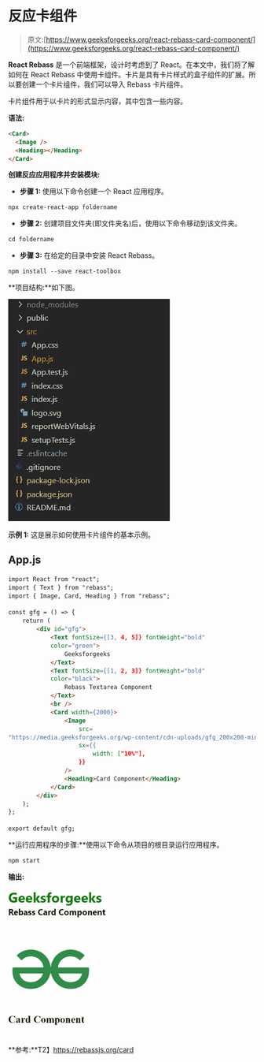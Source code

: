 # 反应卡组件

> 原文:[https://www.geeksforgeeks.org/react-rebass-card-component/](https://www.geeksforgeeks.org/react-rebass-card-component/)

**React Rebass** 是一个前端框架，设计时考虑到了 React。在本文中，我们将了解如何在 React Rebass 中使用卡组件。卡片是具有卡片样式的盒子组件的扩展。所以要创建一个卡片组件，我们可以导入 Rebass 卡片组件。

卡片组件用于以卡片的形式显示内容，其中包含一些内容。

**语法:**

```html
<Card>
  <Image />
  <Heading></Heading>
</Card>
```

**创建反应应用程序并安装模块:**

*   **步骤 1:** 使用以下命令创建一个 React 应用程序。

```html
npx create-react-app foldername
```

*   **步骤 2:** 创建项目文件夹(即文件夹名)后，使用以下命令移动到该文件夹。

```html
cd foldername
```

*   **步骤 3:** 在给定的目录中安装 React Rebass。

```html
npm install --save react-toolbox
```

**项目结构:**如下图。

![Folder Structure](img/f04ae0d8b722a9fff0bd9bd138b29c23.png)

**示例 1:** 这是展示如何使用卡片组件的基本示例。

## App.js

```html
import React from "react";
import { Text } from "rebass";
import { Image, Card, Heading } from "rebass";

const gfg = () => {
    return (
        <div id="gfg">
            <Text fontSize={[3, 4, 5]} fontWeight="bold" 
            color="green">
                Geeksforgeeks
            </Text>
            <Text fontSize={[1, 2, 3]} fontWeight="bold" 
            color="black">
                Rebass Textarea Component
            </Text>
            <br />
            <Card width={2000}>
                <Image
                    src=
"https://media.geeksforgeeks.org/wp-content/cdn-uploads/gfg_200x200-min.png"
                    sx={{
                        width: ["10%"],
                    }}
                />
                <Heading>Card Component</Heading>
            </Card>
        </div>
    );
};

export default gfg;
```

**运行应用程序的步骤:**使用以下命令从项目的根目录运行应用程序。

```html
npm start
```

**输出:**

![Card Component](img/e3302ccb3ed210cf4497e34db1ee35d8.png)

**参考:**T2】https://rebassjs.org/card